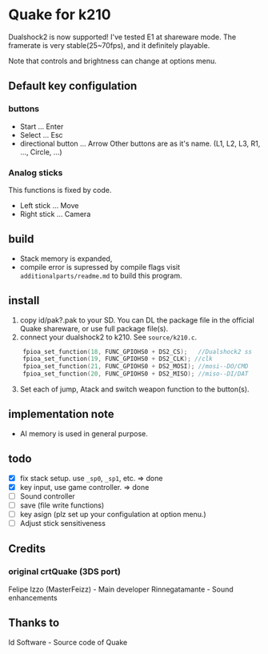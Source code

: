 # Quake for k210
Dualshock2 is now supported! I've tested E1 at shareware mode.
The framerate is very stable(25~70fps), and it definitely playable.

Note that controls and brightness can change at options menu.
## Default key configulation
### buttons
- Start ... Enter
- Select ... Esc
- directional button ... Arrow
Other buttons are as it's name. (L1, L2, L3, R1, ..., Circle, ...)

### Analog sticks
This functions is fixed by code.
- Left stick ... Move
- Right stick ... Camera

## build
- Stack memory is expanded, 
- compile error is supressed by compile flags
visit `additionalparts/readme.md` to build this program.

## install
1. copy id/pak?.pak to your SD. You can DL the package file in the official Quake shareware, or use full package file(s).
2. connect your dualshock2 to k210.
See `source/k210.c`.
```c
    fpioa_set_function(18, FUNC_GPIOHS0 + DS2_CS);   //Dualshock2 ss
    fpioa_set_function(19, FUNC_GPIOHS0 + DS2_CLK); //clk
    fpioa_set_function(21, FUNC_GPIOHS0 + DS2_MOSI); //mosi--DO/CMD
    fpioa_set_function(20, FUNC_GPIOHS0 + DS2_MISO); //miso--DI/DAT
```
3. Set each of jump, Atack and switch weapon function to the button(s).

## implementation note
- AI memory is used in general purpose.

## todo
- [X] fix stack setup. use `_sp0`, `_sp1`, etc. => done
- [X] key input, use game controller. => done
- [ ] Sound controller
- [ ] save (file write functions)
- [ ] key asign (plz set up your configulation at option menu.)
- [ ] Adjust stick sensitiveness

## Credits
### original crtQuake (3DS port)
Felipe Izzo (MasterFeizz) - Main developer
Rinnegatamante - Sound enhancements
## Thanks to
Id Software - Source code of Quake

